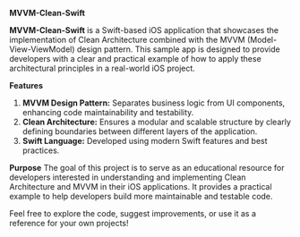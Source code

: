 **MVVM-Clean-Swift**

**MVVM-Clean-Swift** is a Swift-based iOS application that showcases the implementation of Clean Architecture combined with the MVVM (Model-View-ViewModel) design pattern. This sample app is designed to provide developers with a clear and practical example of how to apply these architectural principles in a real-world iOS project.

**Features**
1. **MVVM Design Pattern:** Separates business logic from UI components, enhancing code maintainability and testability.
2. **Clean Architecture:** Ensures a modular and scalable structure by clearly defining boundaries between different layers of the application.
3. **Swift Language:** Developed using modern Swift features and best practices.

**Purpose**
The goal of this project is to serve as an educational resource for developers interested in understanding and implementing Clean Architecture and MVVM in their iOS applications. It provides a practical example to help developers build more maintainable and testable code.

Feel free to explore the code, suggest improvements, or use it as a reference for your own projects!
